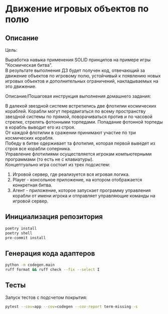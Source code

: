 # Движение игровых объектов по полю

## Описание

Цель:

Выработка навыка применения SOLID принципов на примере игры "Космическая битва".  
В результате выполнения ДЗ будет получен код, отвечающий за движение объектов по игровому полю, устойчивый к появлению новых игровых объектов и дополнительных ограничений, накладываемых на это движение.

Описание/Пошаговая инструкция выполнения домашнего задания:

В далекой звездной системе встретились две флотилии космических кораблей. Корабли могут передвигаться по всему пространству звездной системы по прямой, поворачиваться против и по часовой стрелке, стрелять фотонными торпедами. Попадание фотонной торпеды в корабль выводит его из строя.  
От каждой флотилии в сражении принимают участие по три космических корабля.  
Победу в битве одерживает та флотилия, которая первой выведет из строя все корабли соперника.  
Управление флотилиями осуществляется игрокам компьютерными программами (то есть не с клавиатуры).  
Концептуально игра состоит из трех подсистем:

1. Игровой сервер, где реализуется вся игровая логика.
2. Player - консольное приложение, на котором отображается конкретная битва.
3. Агент - приложение, которое запускает программу управления корабли от имени игрока и отправляет управляющие команды на игровой сервер.  


## Инициализация репозитория

```bash
poetry install
poetry shell
pre-commit install
```

## Генерация кода адаптеров

```bash
python -m codegen.main
ruff format && ruff check --fix --select I
```

## Тесты

Запуск тестов с подсчетом покрытия:
```bash
pytest --cov=app --cov=codegen --cov-report term-missing -s
```
